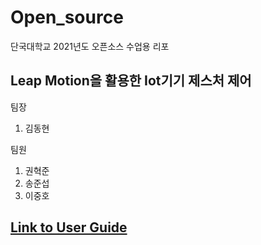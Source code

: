 # Open_source

단국대학교 2021년도 오픈소스 수업용 리포

## Leap Motion을 활용한 Iot기기 제스처 제어

팀장
  1. 김동현

팀원
  1. 권혁준
  2. 송준섭
  3. 이중호


## [Link to User Guide](Manuals/table_of_contents.md)
